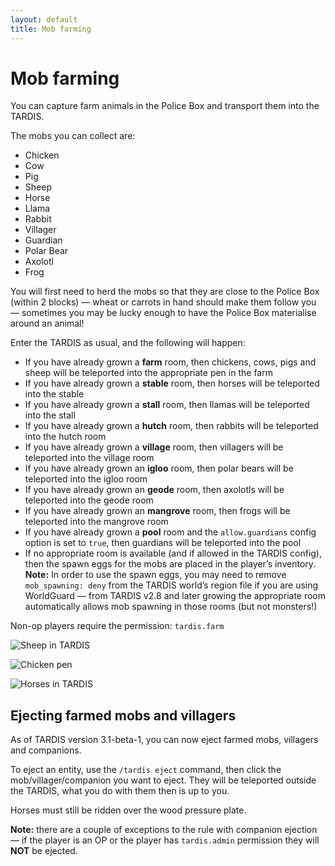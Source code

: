 ```yaml
---
layout: default
title: Mob farming
---
```


# Mob farming

You can capture farm animals in the Police Box and transport them into the TARDIS.

The mobs you can collect are:

- Chicken
- Cow
- Pig
- Sheep
- Horse
- Llama
- Rabbit
- Villager
- Guardian
- Polar Bear
- Axolotl
- Frog

You will first need to herd the mobs so that they are close to the Police Box (within 2 blocks) — wheat or carrots in
hand should make them follow you — sometimes you may be lucky enough to have the Police Box materialise around an
animal!

Enter the TARDIS as usual, and the following will happen:

- If you have already grown a **farm** room, then chickens, cows, pigs and sheep will be teleported into the appropriate
  pen in the farm
- If you have already grown a **stable** room, then horses will be teleported into the stable
- If you have already grown a **stall** room, then llamas will be teleported into the stall
- If you have already grown a **hutch** room, then rabbits will be teleported into the hutch room
- If you have already grown a **village** room, then villagers will be teleported into the village room
- If you have already grown an **igloo** room, then polar bears will be teleported into the igloo room
- If you have already grown an **geode** room, then axolotls will be teleported into the geode room
- If you have already grown an **mangrove** room, then frogs will be teleported into the mangrove room
- If you have already grown a **pool** room and the `allow.guardians` config option is set to `true`, then guardians will
  be teleported into the pool
- If no appropriate room is available (and if allowed in the TARDIS config), then the spawn eggs for the mobs are placed
  in the player’s inventory. **Note:** In order to use the spawn eggs, you may need to remove `mob_spawning: deny` from
  the TARDIS world’s region file if you are using WorldGuard — from TARDIS v2.8 and later growing the appropriate room
  automatically allows mob spawning in those rooms (but not monsters!)

Non-op players require the permission: `tardis.farm`

![Sheep in TARDIS](images/docs/sheeptardis1.jpg)

![Chicken pen](images/docs/chickenpen.jpg)

![Horses in TARDIS](images/docs/horsesinstable.jpg)

## Ejecting farmed mobs and villagers

As of TARDIS version 3.1-beta-1, you can now eject farmed mobs, villagers and companions.

To eject an entity, use the `/tardis eject` command, then click the mob/villager/companion you want to eject. They will
be teleported outside the TARDIS, what you do with them then is up to you.

Horses must still be ridden over the wood pressure plate.

**Note:** there are a couple of exceptions to the rule with companion ejection — if the player is an OP or the player
has `tardis.admin` permission they will **NOT** be ejected.

